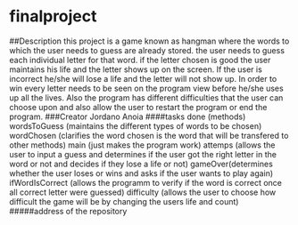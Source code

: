 # finalproject
##Description
this project is a game known as hangman where the words to which the user needs to guess are already stored. the user needs to guess each individual letter for that word. if the letter chosen is good the user maintains his life and the letter shows up on the screen. If the user is incorrect he/she will lose a life and the letter will not show up. In order to win every letter needs to be seen on the program view before he/she uses up all the lives. Also the program has different difficulties that the user can choose upon and also allow the user to restart the program or end the program.
###Creator
Jordano Anoia
####tasks done (methods)
wordsToGuess (maintains the different types of words to be chosen)
wordChosen (clarifies the word chosen is the word that will be transfered to other methods)
main (just makes the program work)
attemps (allows the user to input a guess and determines if the user got the right letter in the word or not and decides if they lose a life or not)
gameOver(determines whether the user loses or wins and asks if the user wants to play again)
ifWordIsCorrect (allows the programm to verify if the word is correct once all correct letter were guessed)
difficulty (allows the user to choose how difficult the game will be by changing the users life and count)
#####address of the repository
